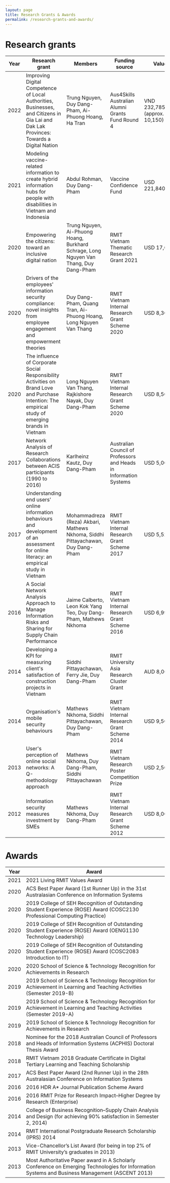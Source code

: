 ```yaml
---
layout: page
title: Research Grants & Awards
permalink: /research-grants-and-awards/
---
```


# Research grants

| Year | Research grant | Members | Funding source | Value |
| ---- | -------------- | ------- | -------------- | ----- |
| 2022 | Improving Digital Competence of Local Authorities, Businesses, and Citizens in Gia Lai and Dak Lak Provinces: Towards a Digital Nation | Trung Nguyen, Duy Dang-Pham, Ai-Phuong Hoang, Ha Tran | Aus4Skills Australian Alumni Grants Fund Round 4 | VND 232,785,000 (approx. USD 10,150) |
| 2021 | Modeling vaccine-related information to create hybrid information hubs for people with disabilities in Vietnam and Indonesia | Abdul Rohman, Duy Dang-Pham | Vaccine Confidence Fund | USD 221,840 |
| 2020 | Empowering the citizens: toward an inclusive digital nation | Trung Nguyen, Ai-Phuong Hoang, Burkhard Schrage, Long Nguyen Van Thang, Duy Dang-Pham | RMIT Vietnam Thematic Research Grant 2021 | USD 17,660 |
| 2020 | Drivers of the employees' information security compliance: novel insights from employee engagement and empowerment theories | Duy Dang-Pham, Quang Tran, Ai-Phuong Hoang, Long Nguyen Van Thang | RMIT Vietnam Internal Research Grant Scheme 2020  | USD 8,300 |
| 2020 | The influence of Corporate Social Responsibility Activities on Brand Love and Purchase Intention: The empirical study of emerging brands in Vietnam | Long Nguyen Van Thang, Rajkishore Nayak, Duy Dang-Pham | RMIT Vietnam Internal Research Grant Scheme 2020  | USD 8,500 |
| 2017 | Network Analysis of Research Collaborations between ACIS participants (1990 to 2016) | Karlheinz Kautz, Duy Dang-Pham | Australian Council of Professors and Heads in Information Systems | USD 5,000 |
| 2017 | Understanding end users' online information behaviours and development of an assessment for online literacy: an empirical study in Vietnam | Mohammadreza (Reza) Akbari, Mathews Nkhoma, Siddhi Pittayachawan, Duy Dang-Pham | RMIT Vietnam Internal Research Grant Scheme 2017 | USD 5,524 |
| 2016 | A Social Network Analysis Approach to Manage Information Risks and Sharing for Supply Chain Performance | Jaime Calberto, Leon Kok Yang Teo, Duy Dang-Pham, Mathews Nkhoma | RMIT Vietnam Internal Research Grant Scheme 2016 | USD 6,995 |
| 2014 | Developing a KPI for measuring client's satisfaction of construction projects in Vietnam | Siddhi Pittayachawan, Ferry Jie, Duy Dang-Pham | RMIT University Asia Research Cluster Grant | AUD 8,000 |
| 2014 | Organisation's mobile security behaviours | Mathews Nkhoma, Siddhi Pittayachawan, Duy Dang-Pham | RMIT Vietnam Internal Research Grant Scheme 2014 | USD 9,500 |
| 2013 | User's perception of online social networks: A Q-methodology approach | Mathews Nkhoma, Duy Dang-Pham, Siddhi Pittayachawan | RMIT Vietnam Research Poster Competition Prize | USD 2,500 |
| 2012 | Information security measures investment by SMEs | Mathews Nkhoma, Duy Dang-Pham | RMIT Vietnam Internal Research Grant Scheme 2012 | USD 8,000 |

# Awards

| Year | Award |
| ---- | ----- |
| 2021 | 2021 Living RMIT Values Award |
| 2020 | ACS Best Paper Award (1st Runner Up) in the 31st Australasian Conference on Information Systems |
| 2020 | 2019 College of SEH Recognition of Outstanding Student Experience (ROSE) Award (COSC2130 Professional Computing Practice) |
| 2020 | 2019 College of SEH Recognition of Outstanding Student Experience (ROSE) Award (OENG1130 Technology Leadership) |
| 2020 | 2019 College of SEH Recognition of Outstanding Student Experience (ROSE) Award (COSC2083 Introduction to IT) |
| 2020 | 2020 School of Science &amp; Technology Recognition for Achievements in Research |
| 2019 | 2019 School of Science &amp; Technology Recognition for Achievement in Learning and Teaching Activities (Semester 2019-B) |
| 2019 | 2019 School of Science &amp; Technology Recognition for Achievement in Learning and Teaching Activities (Semester 2019-A) |
| 2019 | 2019 School of Science &amp; Technology Recognition for Achievements in Research |
| 2018 | Nominee for the 2018 Australian Council of Professors and Heads of Information Systems (ACPHIS) Doctoral Thesis Award |
| 2018 | RMIT Vietnam 2018 Graduate Certificate in Digital Tertiary Learning and Teaching Scholarship |
| 2017 | ACS Best Paper Award (2nd Runner Up) in the 28th Australasian Conference on Information Systems |
| 2016 | 2016 HDR A* Journal Publication Scheme Award |
| 2016 | 2016 RMIT Prize for Research Impact–Higher Degree by Research (Enterprise) |
| 2014 | College of Business Recognition–Supply Chain Analysis and Design (for achieving 90% satisfaction in Semester 2, 2014) |
| 2014 | RMIT International Postgraduate Research Scholarship (IPRS) 2014 |
| 2013 | Vice-Chancellor’s List Award (for being in top 2% of RMIT University’s graduates in 2013) |
| 2013 | Most Authoritative Paper award in A Scholarly Conference on Emerging Technologies for Information Systems and Business Management (ASCENT 2013) |
